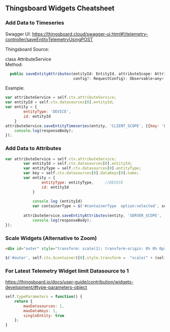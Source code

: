## Thingsboard Widgets Cheatsheet

### Add Data to Timeseries

Swagger UI: https://thingsboard.cloud/swagger-ui.html#!/telemetry-controller/saveEntityTelemetryUsingPOST

Thingsboard Source:  

class AttributeService  
Method:

```javascript
  public saveEntityAttributes(entityId: EntityId, attributeScope: AttributeScope, attributes: Array<AttributeData>,
                              config?: RequestConfig): Observable<any>
```

Example:                              
       
```javascript                 
var attributeService = self.ctx.attributeService;
var entityId = self.ctx.datasources[0].entityId;
var entity = {
	    entityType: 'DEVICE',
	    id: entityId
	}
attributeService.saveEntityTimeseries(entity, 'CLIENT_SCOPE', [{key: 'BatteryLevel', value: 375}]).subscribe((responseBody) => {
    console.log(responseBody);
}); 
``` 

### Add Data to Attributes

```javascript
var attributeService = self.ctx.attributeService;
        var entityId = self.ctx.datasources[0].entityId;
        var entityType = self.ctx.datasources[0].entityType;
        var key = self.ctx.datasources[0].dataKeys[0].name;
        var entity = {
        	    entityType: entityType,     //DEVICE
        	    id: entityId
        	}
    
        	console.log (entityId)
        	var containerType = $('#containerType  option:selected', self.ctx.$container).val()
        	
        attributeService.saveEntityAttributes(entity, 'SERVER_SCOPE', [{key: 'Container type', value: containerType  }]).subscribe((responseBody) => {
            console.log(responseBody);
}); 
``` 
                                    
### Scale Widgets (Alternative to Zoom)

```html
<div id="outer" style="transform: scale(1); transform-origin: 0% 0% 0px;">
```

```javascript
$('#outer', self.ctx.$container)[0].style.transform =  "scale(" + (self.ctx.width / 190) + ")";
```

### For Latest Telemetry Widget limit Datasource to 1

https://thingsboard.io/docs/user-guide/contribution/widgets-development/#type-parameters-object

```javascript
self.typeParameters = function() {
    return {
        maxDatasources: 1,
        maxDataKeys: 1,
        singleEntity: true
    };
}
```